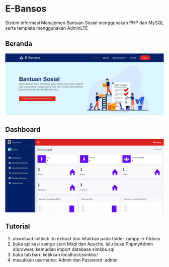 # E-Bansos
Sistem Informasi Manajemen Bantuan Sosial menggunakan PHP dan MySQL serta template menggunakan AdminLTE


## Beranda
![](preview1.png)

## Dashboard
![](preview2.png)


## Tutorial
1. download setelah itu extract dan letakkan pada folder xampp -> htdocs
2. buka aplikasi xampp start Msql dan Apache, lalu buka PhpmyAdmin dibrowser, kemudian import database simkbs.sql
3. buka tab baru ketikkan localhost/simkbs/
4. masukkan username: Admin dan Password: admin
